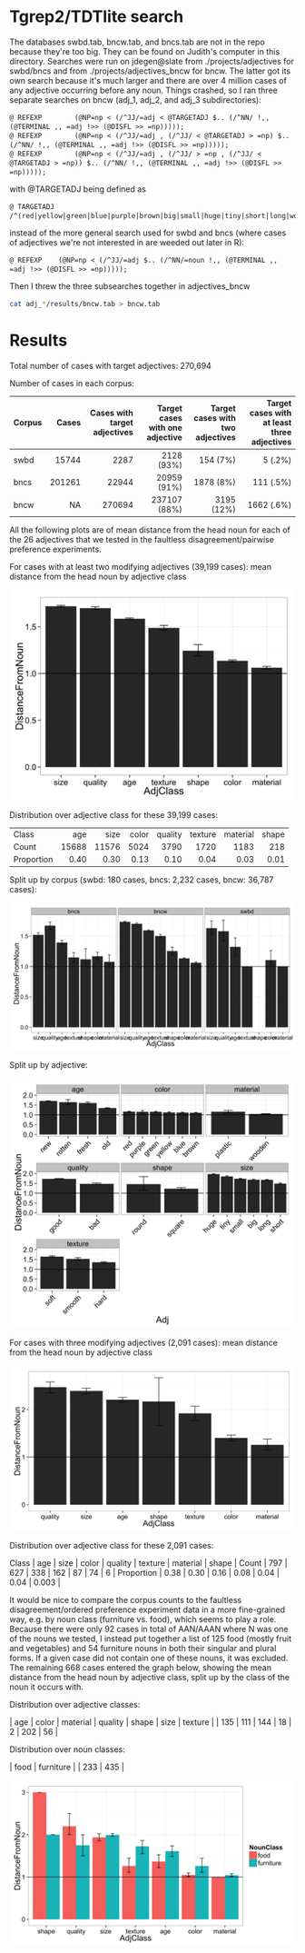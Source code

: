 # Tgrep2/TDTlite search

The databases swbd.tab, bncw.tab, and bncs.tab are not in the repo because they're too big. They can be found on Judith's computer in this directory. Searches were run on jdegen@slate from ./projects/adjectives for swbd/bncs and from ./projects/adjectives_bncw for bncw. The latter got its own search because it's much larger and there are over 4 million cases of any adjective occurring before any noun. Things crashed, so I ran three separate searches on bncw (adj_1, adj_2, and adj_3 subdirectories):

```
@ REFEXP        (@NP=np < (/^JJ/=adj < @TARGETADJ $.. (/^NN/ !,, (@TERMINAL ,, =adj !>> (@DISFL >> =np)))));
@ REFEXP        (@NP=np < (/^JJ/=adj , (/^JJ/ < @TARGETADJ > =np) $.. (/^NN/ !,, (@TERMINAL ,, =adj !>> (@DISFL >> =np)))));
@ REFEXP        (@NP=np < (/^JJ/=adj , (/^JJ/ > =np , (/^JJ/ < @TARGETADJ > =np)) $.. (/^NN/ !,, (@TERMINAL ,, =adj !>> (@DISFL >> =np)))));
```
with @TARGETADJ being defined as

```
@ TARGETADJ     /^(red|yellow|green|blue|purple|brown|big|small|huge|tiny|short|long|wooden|plastic|metal|smooth|hard|soft|old|new|rotten|fresh|good|bad|round|square)$/;
```

instead of the more general search used for swbd and bncs (where cases of adjectives we're not interested in are weeded out later in R):

```
@ REFEXP	(@NP=np < (/^JJ/=adj $.. (/^NN/=noun !,, (@TERMINAL ,, =adj !>> (@DISFL >> =np)))));
```

Then I threw the three subsearches together in adjectives_bncw

``` bash
cat adj_*/results/bncw.tab > bncw.tab
```

# Results

Total number of cases with target adjectives: 270,694

Number of cases in each corpus:

| Corpus | Cases |  Cases with target adjectives | Target cases with one adjective | Target cases with two adjectives | Target cases with at least three adjectives |
| -------|-----:|-----:|-----:|-----:|-----:|
| swbd | 15744 | 2287 | 2128 (93%) | 154 (7%) | 5 (.2%) |
| bncs | 201261 | 22944 | 20959 (91%) | 1878 (8%) | 111 (.5%) |
| bncw | NA | 270694 | 237107 (88%) | 3195 (12%) | 1662 (.6%) |


All the following plots are of mean distance from the head noun for each of the 26 adjectives that we tested in the faultless disagreement/pairwise preference experiments. 

For cases with at least two modifying adjectives (39,199 cases): mean distance from the head noun by adjective class

![Distance by adjective class](/corpus_results/graphs/mean_distance_from_noun_morethanonemodifier.jpg "Distance by adjective class for cases with at least two modifiers")

Distribution over adjective class for these 39,199 cases:

| | | | | | | | |
| ------| ---:| ---:| ---:| ---:| --:| ---:| ---:|
| Class |     age     | size |    color |  quality |  texture | material |    shape |
| Count |   15688 |   11576 |     5024 |     3790 |     1720 |     1183 |      218 | 
| Proportion | 0.40   |  0.30 |     0.13 |     0.10 |     0.04 |     0.03 |     0.01 |

Split up by corpus (swbd: 180 cases, bncs: 2,232 cases, bncw: 36,787 cases):

![Distance by adjective class and corpus](/corpus_results/graphs/mean_distance_from_noun_morethanonemodifier_bycorpus.jpg "Distance by adjective class and corpus for cases with at least two modifiers")

Split up by adjective:

![Distance by adjective and corpus](/corpus_results/graphs/mean_distance_from_noun_morethanonemodifier_byadj.jpg "Distance by adjective and corpus for cases with at least two modifiers")


For cases with three modifying adjectives (2,091 cases): mean distance from the head noun by adjective class

![Distance by adjective class](/corpus_results/graphs/mean_distance_from_noun_morethantwomodifiers.jpg "Distance by adjective class for cases with  three modifiers")

Distribution over adjective class for these 2,091 cases:

Class |     age     | size |    color |  quality |  texture | material |    shape |
Count |   797 |     627 |      338 |      162 |       87 |       74 |        6 |
Proportion | 0.38 |    0.30 |     0.16 |     0.08 |     0.04 |     0.04 |     0.003 |



It would be nice to compare the corpus counts to the faultless disagreement/ordered preference experiment data in a more fine-grained way, e.g. by noun class (furniture vs. food), which seems to play a role. Because there were only 92 cases in total of AAN/AAAN where N was one of the nouns we tested, I instead put together a list of 125 food (mostly fruit and vegetables) and 54 furniture nouns in both their singular and plural forms. If a given case did not contain one of these nouns, it was excluded. The remaining 668 cases entered the graph below, showing the mean distance from the head noun by adjective class, split up by the class of the noun it occurs with. 

Distribution over adjective classes:

 |    age |   color | material |  quality |   shape |    size  | texture |
 |    135 |     111 |     144 |      18 |       2 |     202  |     56 |

Distribution over noun classes:

|     food | furniture |
|      233 |      435 |

![Distance by adjective class and noun class](/corpus_results/graphs/mean_distance_from_noun_morethanonemodifier_bynounclass.jpg "Distance by adjective class and noun class for cases with at least two modifiers")

